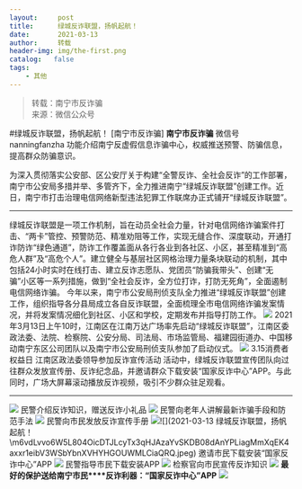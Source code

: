 ```yaml
---
layout:     post
title:      绿城反诈联盟，扬帆起航！
date:       2021-03-13
author:     转载
header-img: img/the-first.png
catalog:   false
tags:
    - 其他
---
```


<blockquote><p>转载：南宁市反诈骗<br>
来源：微信公众号</p></blockquote>

#绿城反诈联盟，扬帆起航！
[南宁市反诈骗]
**南宁市反诈骗**
微信号nanningfanzha
功能介绍南宁反虚假信息诈骗中心，权威推送预警、防骗信息，提高群众防骗意识。

为深入贯彻落实公安部、区公安厅关于构建“全警反诈、全社会反诈”的工作部署，南宁市公安局多措并举、多管齐下，全力推进南宁“绿城反诈联盟”创建工作。近日，南宁市打击治理电信网络新型违法犯罪工作联席办正式铺开“绿城反诈联盟”。
****
绿城反诈联盟是一项工作机制，旨在动员全社会力量，针对电信网络诈骗案件打击、“两卡”管控、预警防范、精准劝阻等工作，实现无缝合作、深度联动，开通打诈防诈“绿色通道”，防诈工作覆盖面从各行各业到各社区、小区，甚至精准到“高危人群”及“高危个人”。建立健全与基层社区网格治理力量条块联动的机制，其中包括24小时实时在线打击、建立反诈志愿队、党团员“防骗我带头”、创建“无骗”小区等一系列措施，做到“全社会反诈，全方位打诈，打防无死角”，全面遏制电信网络诈骗。
今年以来，南宁市公安局刑侦支队全力推进“绿城反诈联盟”创建工作，组织指导各分县局成立各自反诈联盟，全面梳理全市电信网络诈骗发案情况，并将发案情况细化到社区、小区和学校，定期发布并指导打防工作。
![]({{site.baseurl}}/postimg/m6vdLvvo6W5L804OicDTJLcyTx3qHJAzajuBXv8dVBZOBB93BPuHqLjC1bnEDU83mMKZ4zibfdZez0iaibZt6Qz5iaw.jpeg)
2021年3月13日上午10时，江南区在江南万达广场率先启动“绿城反诈联盟”，江南区委政法委、法院、检察院、公安分局、司法局、市场监管局、福建园街道办、中国移动南宁东区公司团队以及南宁市公安局刑侦支队参加了启动仪式。
![]({{site.baseurl}}/postimg/m6vdLvvo6W5L804OicDTJLcyTx3qHJAzauFRCJ903Z6YfgEc58kEqe0YrZC6fAaO119VyicXYVqsIgvJpQK58Grw.jpeg)
3.15消费者权益日
江南区政法委领导参加反诈宣传活动
活动中，绿城反诈联盟宣传团队向过往群众发放宣传册、反诈纪念品，并邀请群众下载安装“国家反诈中心”APP。与此同时，广场大屏幕滚动播放反诈视频，吸引不少群众驻足观看。
****
![]({{site.baseurl}}/postimg/m6vdLvvo6W5L804OicDTJLcyTx3qHJAzaBFDQulIG1ULC5fGNpIjrubOAUuGuxwxeIwknmHmqjpXNJzyjcIrkTg.jpeg)
民警介绍反诈知识，赠送反诈小礼品
![]({{site.baseurl}}/postimg/m6vdLvvo6W5L804OicDTJLcyTx3qHJAzaR1Y6oPUiaw9C3uC1phqBwiaaFDG8E5C1DuUHiaUJYYHLH6KKI43U2gRtw.jpeg)
民警向老年人讲解最新诈骗手段和防范手法
![]({{site.baseurl}}/postimg/m6vdLvvo6W5L804OicDTJLcyTx3qHJAza4LKWWyy3fgdGjVsWtXkvZWaC4pkhpcqoggrg4iaXicOky6jkE645ft3Q.jpeg)
民警向市民发放反诈宣传手册
![]({{site.baseurl}}/postimg/m6vdLvvo6W5L804OicDTJLcyTx3qHJAzav9Vr4gMdeJrbZxHyClJ3VIG4ibIXbO7wk6ibzoEyldofKoxe4VtCOGnw.jpeg)![](2021-03-13
绿城反诈联盟，扬帆起航！\\m6vdLvvo6W5L804OicDTJLcyTx3qHJAzaYvSKDB08dAnYPLiagMmXqEK4axxr1eibV3WSbYbnXVHYHGOUWMLCiaQRQ.jpeg)
邀请市民下载安装“国家反诈中心”APP
![]({{site.baseurl}}/postimg/m6vdLvvo6W5L804OicDTJLcyTx3qHJAzaWdaEibnbhkjzsyZyn8VtuSREKlVadO33ibY7gw04VEaDyziaQIjtCo0tA.jpeg)
民警指导市民下载安装APP
![]({{site.baseurl}}/postimg/m6vdLvvo6W5L804OicDTJLcyTx3qHJAzavpZrbT9ibVxQJlSibcnsmJVUSAXD7WLmClUZdDJGiaZrgMld7P3VFslfg.jpeg)
检察官向市民宣传反诈知识
![]({{site.baseurl}}/postimg/m6vdLvvo6W5L804OicDTJLcyTx3qHJAzagYDXvVByUoWSJB0fUG9hs97LTHDXRxgmmTLWibicibtpibwxR1q3gBW1ag.jpeg)
**最好的保护送给南宁市民****反诈利器：“国家反诈中心”APP**
![]({{site.baseurl}}/postimg/m6vdLvvo6W6h6IslnwR1hcDrZeyjw5eMTiaOevVNC3jNT0K0IwD1a5Y1t0H2Wtwas8JGfeGXDWibiabO39LIibeLcw.jpeg)

